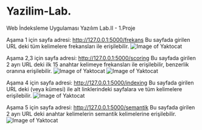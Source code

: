 # Yazilim-Lab.
Web İndeksleme Uygulaması
Yazılım Lab.II - 1.Proje


Aşama 1 için sayfa adresi: http://127.0.0.1:5000/frekans
Bu sayfada girilen URL deki tüm kelimelere frekansları ile erişilebilir.
![Image of Yaktocat](https://github.com/Umayyhan/Web_indexing/blob/main/Proje%20görselleri/ek1.0.png)

Aşama 2,3 için sayfa adresi: http://127.0.0.1:5000/scoring
Bu sayfada girilen 2 ayrı URL deki ilk 15 anahtar kelimeye frekansları ile erişilebilir, benzerlik oranına erişilebilir.
![Image of Yaktocat](https://github.com/Umayyhan/Web_indexing/blob/main/Proje%20görselleri/ek2.0.png)
![Image of Yaktocat](https://github.com/Umayyhan/Web_indexing/blob/main/Proje%20görselleri/ek3.png)

Aşama 4 için sayfa adresi: http://127.0.0.1:5000/indexing
Bu sayfada girilen URL deki (veya kümesi) ile alt linklerindeki sayfalara ve tüm kelimelere erişilebilir.
![Image of Yaktocat](https://github.com/Umayyhan/Web_indexing/blob/main/Proje%20görselleri/ek4.png)

Aşama 5 için sayfa adresi: http://127.0.0.1:5000/semantik
Bu sayfada girilen 2 ayrı URL deki anahtar kelimelerin semantik kelimelerine erişilebilir.
![Image of Yaktocat](https://github.com/Umayyhan/Web_indexing/blob/main/Proje%20görselleri/ek5.png)

  
